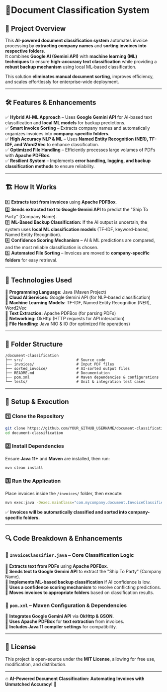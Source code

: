 # 📄Document Classification System

## 🚀 Project Overview
This **AI-powered document classification system** automates invoice processing by **extracting company names** and **sorting invoices into respective folders**.  
It combines **Google AI (Gemini API)** with **machine learning (ML) techniques** to ensure **high-accuracy text classification** while providing a **robust backup mechanism** using local ML-based classification.

This solution **eliminates manual document sorting**, improves efficiency, and scales effortlessly for enterprise-wide deployment.

---

## 🛠️ Features & Enhancements

✅ **Hybrid AI-ML Approach** – Uses **Google Gemini API** for AI-based text classification and **local ML models** for backup predictions.  
✅ **Smart Invoice Sorting** – Extracts company names and automatically organizes invoices into **company-specific folders**.  
✅ **High Accuracy NLP & ML** – Uses **Named Entity Recognition (NER), TF-IDF, and Word2Vec** to enhance classification.  
✅ **Optimized File Handling** – Efficiently processes large volumes of PDFs with **Apache PDFBox**.  
✅ **Resilient System** – Implements **error handling, logging, and backup classification methods** to ensure reliability.  

---

## 🏗️ How It Works

1️⃣ **Extracts text from invoices** using **Apache PDFBox**.  
2️⃣ **Sends extracted text to Google Gemini API** to predict the "Ship To Party" (Company Name).  
3️⃣ **ML-Based Backup Classification:** If the AI output is uncertain, the system uses **local ML classification models** (TF-IDF, keyword-based, Named Entity Recognition).  
4️⃣ **Confidence Scoring Mechanism** – AI & ML predictions are compared, and the most reliable classification is chosen.  
5️⃣ **Automated File Sorting** – Invoices are moved to **company-specific folders** for easy retrieval.  

---

## 🔬 Technologies Used

🔹 **Programming Language:** Java (Maven Project)  
🔹 **Cloud AI Services:** Google Gemini API (for NLP-based classification)  
🔹 **Machine Learning Models:** TF-IDF, Named Entity Recognition (NER), Word2Vec  
🔹 **Text Extraction:** Apache PDFBox (for parsing PDFs)  
🔹 **Networking:** OkHttp (HTTP requests for API interaction)  
🔹 **File Handling:** Java NIO & IO (for optimized file operations)  

---

## 📂 Folder Structure

```plaintext
/document-classification
├── src/                        # Source code
├── invoices/                   # Input PDF files
├── sorted_invoice/             # AI-sorted output files
├── README.md                   # Documentation
├── pom.xml                     # Maven dependencies & configurations
└── tests/                      # Unit & integration test cases
```

---

## 🚀 Setup & Execution

### 1️⃣ Clone the Repository
```bash
git clone https://github.com/YOUR_GITHUB_USERNAME/document-classification.git
cd document-classification
```

### 2️⃣ Install Dependencies
Ensure **Java 11+** and **Maven** are installed, then run:
```bash
mvn clean install
```

### 3️⃣ Run the Application
Place invoices inside the `/invoices/` folder, then execute:
```bash
mvn exec:java -Dexec.mainClass="com.mycompany.document.InvoiceClassifier"
```

✅ **Invoices will be automatically classified and sorted into company-specific folders.**  

---

## 🔍 Code Breakdown & Enhancements

### **📜 `InvoiceClassifier.java` – Core Classification Logic**
🔹 **Extracts text from PDFs** using **Apache PDFBox**.  
🔹 **Sends text to Google Gemini API** to extract the "Ship To Party" (Company Name).  
🔹 **Implements ML-based backup classification** if AI confidence is low.  
🔹 **Uses a confidence scoring mechanism** to resolve conflicting predictions.  
🔹 **Moves invoices to appropriate folders** based on classification results.  

### **📜 `pom.xml` – Maven Configuration & Dependencies**
🔹 **Integrates Google Gemini API** via **OkHttp & GSON**.  
🔹 **Uses Apache PDFBox** for **text extraction** from invoices.  
🔹 **Includes Java 11 compiler settings** for compatibility.  

---

## 📜 License  
This project is open-source under the **MIT License**, allowing for free use, modification, and distribution.  

---

🔥 **AI-Powered Document Classification: Automating Invoices with Unmatched Accuracy!** 🚀

